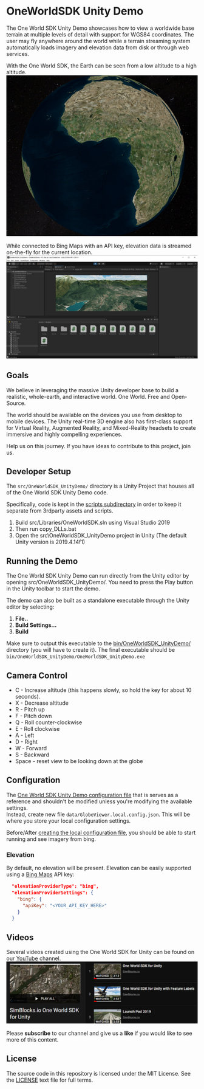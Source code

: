 # OneWorldSDK Unity Demo

The One World SDK Unity Demo showcases how to view a worldwide base terrain at multiple levels of detail with support for WGS84 coordinates.
The user may fly anywhere around the world while a terrain streaming system automatically loads imagery and elevation data from disk or through web services.

With the One World SDK, the Earth can be seen from a low altitude to a high altitude.
![One World SDK - Earth](/docs/images/OneWorldSDK_Earth.PNG)

While connected to Bing Maps with an API key, elevation data is streamed on-the-fly for the current location.
![One World SDK - Mountains](/docs/images/OneWorldSDK_Mountains.PNG)

## Goals
We believe in leveraging the massive Unity developer base to build a realistic, whole-earth, and interactive world. One World. Free and Open-Source.

The world should be available on the devices you use from desktop to mobile devices. The Unity real-time 3D engine also has first-class support for Virtual Reality, Augmented Reality, and Mixed-Reality headsets to create immersive and highly compelling experiences.

Help us on this journey. If you have ideas to contribute to this project, join us. 

## Developer Setup

The `src/OneWorldSDK_UnityDemo/` directory is a Unity Project that houses all of the One World SDK Unity Demo code.

Specifically, code is kept in the [scripts subdirectory](src/OneWorldSDK_UnityDemo/Assets/Scripts/)
in order to keep it separate from 3rdparty assets and scripts.

1. Build src/Libraries/OneWorldSDK.sln using Visual Studio 2019
2. Then run copy_DLLs.bat
3. Open the src\OneWorldSDK_UnityDemo project in Unity (The default Unity version is 2019.4.14f1)

## Running the Demo

The One World SDK Unity Demo can run directly from the Unity editor by opening src/OneWorldSDK_UnityDemo/. You need to press the Play button in the Unity toolbar to start the demo.

The demo can also be built as a standalone executable through the Unity editor by selecting:
1. **File..**
2. **Build Settings...**
3. **Build**

Make sure to output this executable to the [bin/OneWorldSDK_UnityDemo/](bin/OneWorldSDK_UnityDemo/) directory (you will have to create it).
The final executable should be `bin/OneWorldSDK_UnityDemo/OneWorldSDK_UnityDemo.exe`

## Camera Control
* C - Increase altitude (this happens slowly, so hold the key for about 10 seconds).
* X - Decrease altitude
* R - Pitch up
* F - Pitch down
* Q - Roll counter-clockwise
* E - Roll clockwise
* A - Left
* D - Right
* W - Forward
* S - Backward
* Space - reset view to be looking down at the globe


## Configuration

The [One World SDK Unity Demo configuration file](data/GlobeViewer.config.json) that is
serves as a reference and shouldn't be modified unless you're modifying the available settings.  
Instead, create new file `data/GlobeViewer.local.config.json`. This will be where you store your local configuration settings.

Before/After [creating the local configuration file](#configuration), you should be able to start running and see imagery from bing.

### Elevation

By default, no elevation will be present. Elevation can be easily supported using a [Bing Maps](https://www.microsoft.com/en-us/maps/create-a-bing-maps-key) API key:

``` json
  "elevationProviderType": "bing",
  "elevationProviderSettings": {
    "bing": {
      "apiKey": "<YOUR_API_KEY_HERE>"
    }
  }
```

## Videos
Several videos created using the One World SDK for Unity can be found on our [YouTube](https://www.youtube.com/c/SimBlocksio) channel.
[![One World SDK for Unity on YouTube](/docs/images/OneWorldSDK_YouTube.PNG)](https://www.youtube.com/playlist?list=PLj4ixw_Qvkbc7ujRJX40OT1G7cLq2Wc31)
  
Please **subscribe** to our channel and give us a **like** if you would like to see more of this content.

## License
The source code in this repository is licensed under the MIT License. See the [LICENSE](LICENSE) text file for full terms.

